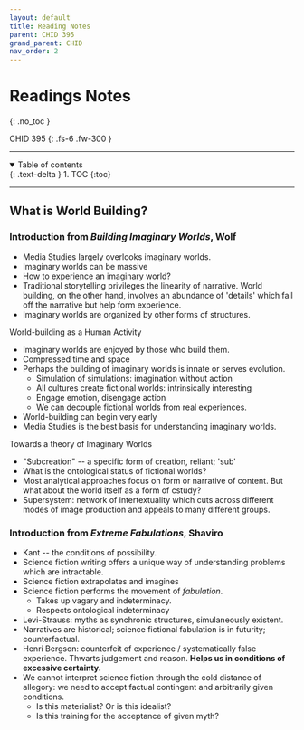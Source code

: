 ```yaml
---
layout: default
title: Reading Notes
parent: CHID 395
grand_parent: CHID
nav_order: 2
---
```


# Readings Notes
{: .no_toc }

CHID 395
{: .fs-6 .fw-300 }

---

<details open markdown="block">
  <summary>
    Table of contents
  </summary>
  {: .text-delta }
1. TOC
{:toc}
</details>

---

## What is World Building?

### Introduction from _Building Imaginary Worlds_, Wolf

- Media Studies largely overlooks imaginary worlds.
- Imaginary worlds can be massive
- How to experience an imaginary world?
- Traditional storytelling privileges the linearity of narrative. World building, on the other hand, involves an abundance of 'details' which fall off the narrative but help form experience. 
- Imaginary worlds are organized by other forms of structures.

World-building as a Human Activity
- Imaginary worlds are enjoyed by those who build them.
- Compressed time and space
- Perhaps the building of imaginary worlds is innate or serves evolution.
  - Simulation of simulations: imagination without action
  - All cultures create fictional worlds: intrinsically interesting
  - Engage emotion, disengage action
  -  We can decouple fictional worlds from real experiences.
- World-building can begin very early
- Media Studies is the best basis for understanding imaginary worlds. 

Towards a theory of Imaginary Worlds
- "Subcreation" -- a specific form of creation, reliant; 'sub'
- What is the ontological status of fictional worlds? 
- Most analytical approaches focus on form or narrative of content. But what about the world itself as a form of cstudy?
- Supersystem: network of intertextuality which cuts across different modes of image production and appeals to many different groups.

### Introduction from _Extreme Fabulations_, Shaviro
- Kant -- the conditions of possibility.
- Science fiction writing offers a unique way of understanding problems which are intractable.
- Science fiction extrapolates and imagines
- Science fiction performs the movement of _fabulation_.
  - Takes up vagary and indeterminacy.
  - Respects ontological indeterminacy
- Levi-Strauss: myths as synchronic structures, simulaneously existent.
- Narratives are historical; science fictional fabulation is in futurity; counterfactual.
- Henri Bergson: counterfeit of experience / systematically false experience. Thwarts judgement and reason. **Helps us in conditions of excessive certainty.**
- We cannot interpret science fiction through the cold distance of allegory: we need to accept factual contingent and arbitrarily given conditions.
  - Is this materialist? Or is this idealist?
  - Is this training for the acceptance of given myth?













































